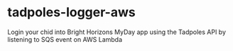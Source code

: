# tadpoles-logger-aws
Login your chid into Bright Horizons MyDay app using the Tadpoles API by listening to SQS event on AWS Lambda
